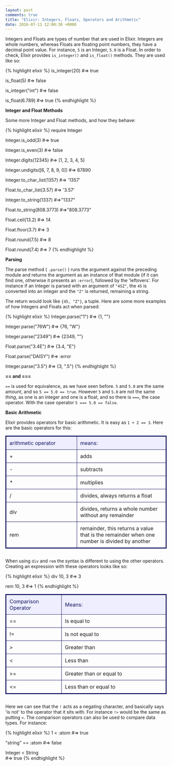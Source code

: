 ```yaml
---
layout: post
comments: true
title: "Elixir: Integers, Floats, Operators and Arithmetic"
date: 2016-07-11 12:00:30 +0000
---
```


Integers and Floats are types of number that are used in Elixir. Integers are whole numbers, whereas Floats are floating point numbers, they have a decimal point value. For instance, `5` is an Integer, `5.0` is a Float. In order to check, Elixir provides `is_integer()` and `is_float()` methods. They are used like so:

{% highlight elixir %}
is_integer(20)
#=> true

is_float(5)
#=> false

is_integer("int")
#=> false

is_float(6.789)
#=> true
{% endhighlight %}

<strong>Integer and Float Methods</strong>

Some more Integer and Float methods, and how they behave:

{% highlight elixir %}
require Integer

Integer.is_odd(3)
#=> true

Integer.is_even(3)
#=> false

Integer.digits(12345)
#=> [1, 2, 3, 4, 5]

Integer.undigits([6, 7, 8, 9, 0])
#=> 67890

Integer.to_char_list(1357)
#=> '1357'

Float.to_char_list(3.57)
#=> '3.57'

Integer.to_string(1337)
#=>"1337"

Float.to_string(808.3773)
#=>"808.3773"

Float.ceil(13.2)
#=> 14

Float.floor(3.7)
#=> 3

Float.round(7.5)
#=> 8

Float.round(7.4)
#=> 7
{% endhighlight %}

<strong>Parsing</strong>

The parse method ( `.parse()` ) runs the argument against the preceding module and returns the argument as an instance of that module (if it can find one, otherwise it presents an `:error`), followed by the 'leftovers'. For instance if an Integer is parsed with an argument of `"45Z"`, the `45` is converted into an integer and the `"Z"` is returned, remaining a string. 

The return would look like `{45, "Z"}`, a tuple. Here are some more examples of how Integers and Floats act when parsed:

{% highlight elixir %}
Integer.parse("1")
#=> {1, ""}

Integer.parse("76W")
#=> {76, "W"}

Integer.parse("2349")
#=> {2349, ""}

Float.parse("3.4E")
#=> {3.4, "E"}

Float.parse("DAISY")
#=> :error

Integer.parse("3.5")
#=> {3, ".5"}
{% endhighlight %}

<strong>== and ===</strong>

`==` is used for equivalence, as we have seen before. `5` and `5.0` are the same amount, and so `5 == 5.0 == true`. However `5` and `5.0` are not the same <i>thing</i>, as one is an integer and one is a float, and so there is `===`, the case operator. With the case operator `5 === 5.0 == false`.

<strong>Basic Arithmetic</strong>

Elixir provides operators for basic arithmetic. It is easy as `1 + 2 == 3`. Here are the basic operators for this:

<div align="center" style="margin-bottom: 30px;">
<table style="border-spacing: 0px; border: #111162 solid 2px;">
<tr>
<td style="width: 200px; padding: 10px; border: #111162 solid 1px; margin: 0px; color: #111162; background-color: #eeeeff">arithmetic operator</td>
<td style="padding: 10px; border: #111162 solid 1px; margin: 0px; color: #111162; background-color: #eeeeff">means:</td>
</tr>
<tr>
<td style="padding: 10px; border: #111162 solid 1px; margin: 0px;">+</td>
<td style="padding: 10px; border: #111162 solid 1px; margin: 0px;">adds</td>
</tr>
<tr>
<td style="padding: 10px; border: #111162 solid 1px; margin: 0px;">-</td>
<td style="padding: 10px; border: #111162 solid 1px; margin: 0px;">subtracts</td>
</tr>
<tr>
<td style="padding: 10px; border: #111162 solid 1px; margin: 0px;">*</td>
<td style="padding: 10px; border: #111162 solid 1px; margin: 0px;">multiplies</td>
</tr>
<tr>
<td style="padding: 10px; border: #111162 solid 1px; margin: 0px;">/</td>
<td style="padding: 10px; border: #111162 solid 1px; margin: 0px;">divides, always returns a float</td>
</tr>
<tr>
<td style="padding: 10px; border: #111162 solid 1px; margin: 0px;">div</td>
<td style="padding: 10px; border: #111162 solid 1px; margin: 0px;">divides, returns a whole number without any remainder</td>
</tr>
<tr>
<td style="padding: 10px; border: #111162 solid 1px; margin: 0px;">rem</td>
<td style="padding: 10px; border: #111162 solid 1px; margin: 0px;">remainder, this returns a value that is the remainder when one number is divided by another</td>
</tr>
</table>
</div>

When using `div` and `rem` the syntax is different to using the other operators. Creating an expression with these operators looks like so:

{% highlight elixir %}
div 10, 3
#=> 3

rem 10, 3
#=> 1
{% endhighlight %}

<div align="center" style="margin-bottom: 30px;">
<table style="border-spacing: 0px; border: #111162 solid 2px;">
<tr>
<td style="width: 200px; padding: 10px; border: #111162 solid 1px; margin: 0px; color: #111162; background-color: #EEEEFF">Comparison Operator</td>
<td style="width: 500px; padding: 10px; border: #111162 solid 1px; margin: 0px; color: #111162; background-color: #EEEEFF">Means:</td>
</tr>
<tr>
<td style="padding: 10px; border: #111162 solid 1px; margin: 0px;">==</td>
<td style="padding: 10px; border: #111162 solid 1px; margin: 0px;">Is equal to</td>
</tr>
<tr>
<td style="padding: 10px; border: #111162 solid 1px; margin: 0px;">!=</td>
<td style="padding: 10px; border: #111162 solid 1px; margin: 0px;">Is not equal to</td>
</tr>
<tr>
<td style="padding: 10px; border: #111162 solid 1px; margin: 0px;">></td>
<td style="padding: 10px; border: #111162 solid 1px; margin: 0px;">Greater than</td>
</tr>
<tr>
<td style="padding: 10px; border: #111162 solid 1px; margin: 0px;"><</td>
<td style="padding: 10px; border: #111162 solid 1px; margin: 0px;">Less than</td>
</tr>
<tr>
<td style="padding: 10px; border: #111162 solid 1px; margin: 0px;">>=</td>
<td style="padding: 10px; border: #111162 solid 1px; margin: 0px;">Greater than or equal to</td>
</tr>
<tr>
<td style="padding: 10px; border: #111162 solid 1px; margin: 0px;"><=</td>
<td style="padding: 10px; border: #111162 solid 1px; margin: 0px;">Less than or equal to</td>
</tr>
</table>
</div>
																				  
Here we can see that the `!` acts as a negating character, and basically says 'is not' to the operator that it sits with. For instance `!>` would be the same as putting `<`. The comparison operators can also be used to compare data types. For instance:

{% highlight elixir %}
1 < :atom
#=> true

"string" == :atom
#=> false

Integer < String  
#=> true
{% endhighlight %}

